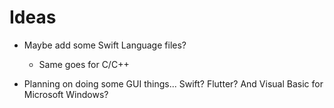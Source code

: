 # Ideas

- Maybe add some Swift Language files?

  - Same goes for C/C++

- Planning on doing some GUI things... Swift? Flutter? And Visual Basic for
Microsoft Windows?

